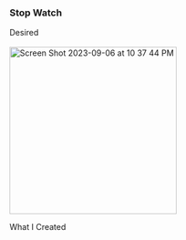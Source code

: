 ### Stop Watch

Desired<br><br>
<img width="293" alt="Screen Shot 2023-09-06 at 10 37 44 PM" src="https://github.com/eobcre/stop-watch/assets/88697509/11430b12-495d-46c0-a8ef-8bf223a8d7d4">

What I Created<br><br>
